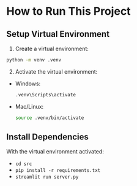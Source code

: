 # How to Run This Project
## Setup Virtual Environment
1. Create a virtual environment:
  ```bash
  python -m venv .venv
  ```
2. Activate the virtual environment:
  - Windows:
    ```bash
    .venv\Scripts\activate
    ```
  - Mac/Linux:
    ```bash
    source .venv/bin/activate
    ```
## Install Dependencies
With the virtual environment activated:
- `cd src`
- `pip install -r requirements.txt`
- `streamlit run server.py`
